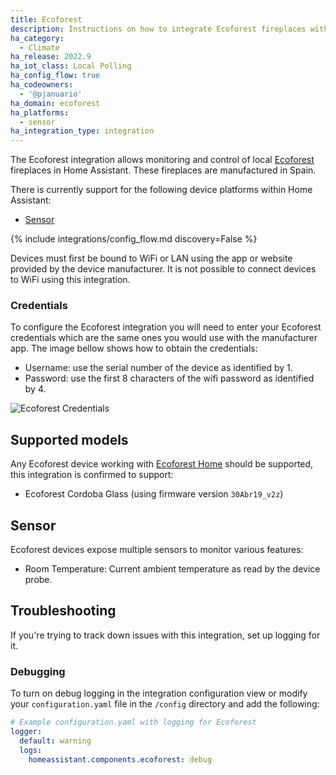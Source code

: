 ```yaml
---
title: Ecoforest
description: Instructions on how to integrate Ecoforest fireplaces with Home Assistant.
ha_category:
  - Climate
ha_release: 2022.9
ha_iot_class: Local Polling
ha_config_flow: true
ha_codeowners:
  - '@pjanuario'
ha_domain: ecoforest
ha_platforms:
  - sensor
ha_integration_type: integration
---
```


The Ecoforest integration allows monitoring and control of local [Ecoforest](https://ecoforest.com) fireplaces in Home Assistant. These fireplaces are manufactured in Spain.

There is currently support for the following device platforms within Home Assistant:

- [Sensor](#sensor)

{% include integrations/config_flow.md discovery=False %}

<div class='note'>
Devices must first be bound to WiFi or LAN using the app or website provided by the device manufacturer. It is not possible to connect devices to WiFi using this integration.
</div>

### Credentials

To configure the Ecoforest integration you will need to enter your Ecoforest credentials which are the same ones you would use with the manufacturer app. The image bellow shows how to obtain the credentials:

- Username: use the serial number of the device as identified by 1.
- Password: use the first 8 characters of the wifi password as identified by 4.

![Ecoforest Credentials](/images/integrations/ecoforest/credentials.png)


## Supported models

Any Ecoforest device working with [Ecoforest Home](https://ecoforesthome.com/) should be supported, this integration is confirmed to support:

- Ecoforest Cordoba Glass (using firmware version `30Abr19_v2z`)

## Sensor

Ecoforest devices expose multiple sensors to monitor various features:

- Room Temperature: Current ambient temperature as read by the device probe.

## Troubleshooting

If you're trying to track down issues with this integration, set up logging for it.

### Debugging

To turn on debug logging in the integration configuration view or modify your `configuration.yaml` file in the `/config` directory and add the following:

```yaml
# Example configuration.yaml with logging for Ecoforest
logger:
  default: warning
  logs:
    homeassistant.components.ecoforest: debug
```
